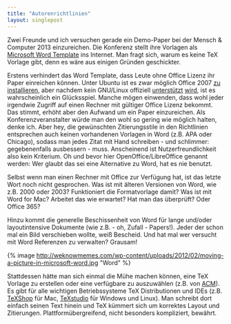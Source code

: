 ```yaml
---
title: "Autorenrichtlinien"
layout: singlepost
---
```


Zwei Freunde und ich versuchen gerade ein Demo-Paper bei der Mensch & Computer 2013 einzureichen. Die Konferenz stellt ihre Vorlagen als [Microsoft Word Template](http://www.interaktivevielfalt.org/mensch-computer/beitragsformen/#Autorenrichtlinien) ins Internet. Man fragt sich, warum es keine TeX Vorlage gibt, denn es wäre aus einigen Gründen geschickter.

Erstens verhindert das Word Template, dass Leute ohne Office Lizenz ihr Paper einreichen können. Unter Ubuntu ist es zwar möglich Office 2007 [zu installieren](http://www.makeuseof.com/tag/easily-install-microsoft-office-2007-linux/), aber nachdem kein GNU/Linux offiziell [unterstützt](http://office.microsoft.com/en-us/products/office-system-requirements-FX102921529.aspx#Suites) [wird](http://technet.microsoft.com/en-us/library/dd188670(v=office.12).aspx#BKMK_SysReqs), ist es wahrscheinlich ein Glücksspiel. Manche mögen einwenden, dass wohl jeder irgendwie Zugriff auf einen Rechner mit gültiger Office Lizenz bekommt. Das stimmt, erhöht aber den Aufwand um ein Paper einzureichen. Als Konferenzveranstalter würde man den wohl so gering wie möglich halten, denke ich. Aber hey, die gewünschten Zitierungsstile in den Richtlinien entsprechen auch keinen vorhandenen Vorlagen in Word (z.B. APA oder Chicago), sodass man jedes Zitat mit Hand schreiben - und schlimmer: gegebenenfalls ausbessern - muss. Anscheinend ist Nutzerfreundlichkeit also kein Kriterium. Oh und bevor hier OpenOffice/LibreOffice genannt werden: Wer glaubt das sei eine Alternative zu Word, hat es nie benutzt.

Selbst wenn man einen Rechner mit Office zur Verfügung hat, ist das letzte Wort noch nicht gesprochen. Was ist mit älteren Versionen von Word, wie z.B. 2000 oder 2003? Funktioniert die Formatvorlage damit? Was ist mit Word for Mac? Arbeitet das wie erwartet? Hat man das überprüft? Oder Office 365?

Hinzu kommt die generelle Beschissenheit von Word für lange und/oder layoutintensive Dokumente (wie z.B. - oh, Zufall - Papers!). Jeder der schon mal ein Bild verschieben wollte, weiß Bescheid. Und hat mal wer versucht mit Word Referenzen zu verwalten? Grausam!

{% image http://weknowmemes.com/wp-content/uploads/2012/02/moving-a-picture-in-microsoft-word.jpg "Word" %}

Stattdessen hätte man sich einmal die Mühe machen können, eine TeX Vorlage zu erstellen oder eine verfügbare zu auszuwählen (z.B. von [ACM](http://www.acm.org/sigs/publications/proceedings-templates)). Es gibt für alle wichtigen Betriebssysteme TeX Distributionen und IDEs (z.B. [TeXShop](http://pages.uoregon.edu/koch/texshop/) für Mac, [TeXstudio](http://texstudio.sourceforge.net/) für Windows und Linux). Man schreibt dort einfach seinen Text hinein und TeX kümmert sich um korrektes Layout und Zitierungen. Plattformübergreifend, nicht besonders kompliziert, bewährt.